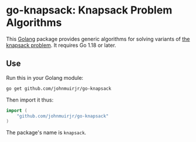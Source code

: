 # go-knapsack: Knapsack Problem Algorithms

This [Golang] package provides generic algorithms
for solving variants of [the knapsack problem].
It requires Go 1.18 or later.

## Use

Run this in your Golang module:

```sh
go get github.com/johnmuirjr/go-knapsack
```

Then import it thus:

```go
import (
	"github.com/johnmuirjr/go-knapsack"
)
```

The package's name is `knapsack`.

[Golang]: https://go.dev
[the knapsack problem]: https://en.wikipedia.org/wiki/Knapsack_problem
